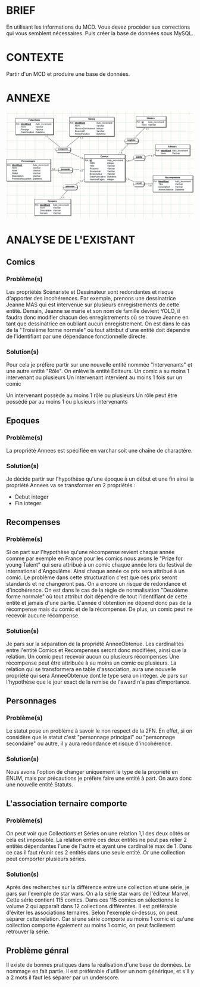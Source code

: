 # BRIEF 
En utilisant les informations du MCD. Vous devez procéder aux corrections qui vous semblent nécessaires. Puis créer la base de données sous MySQL.

# CONTEXTE
Partir d'un MCD et produire une base de données.

# ANNEXE

![mcd](./mcd.png)

# ANALYSE DE L'EXISTANT

## Comics

### Problème(s)
Les propriétés Scénariste et Dessinateur sont redondantes et risque d'apporter des incohérences. Par exemple, prenons une dessinatrice Jeanne MAS qui est intervenue sur plusieurs enregistrements de cette entité. Demain, Jeanne se marie et son nom de famille devient YOLO, il faudra donc modifier chacun des enregistrements où se trouve Jeanne en tant que dessinatrice en oubliant aucun enregistrement.
On est dans le cas de la "Troisième forme normale" où tout attribut d'une entité doit dépendre de l'identifiant par une dépendance fonctionnelle directe.

### Solution(s)

Pour cela je préfère partir sur une nouvelle entité nommée "Intervenants" et une autre entité "Rôle".
On enlève la entité Editeurs.
Un comic a au moins 1 intervenant ou plusieurs 
Un intervenant intervient au moins 1 fois sur un comic 

Un intervenant possède au moins 1 rôle ou plusieurs
Un rôle peut être possédé par au moins 1 ou plusieurs intervenants

## Epoques
### Problème(s)
La propriété Annees est spécifiée en varchar soit une chaîne de charactère.

### Solution(s)
Je décide partir sur l'hypothèse qu'une époque à un début et une fin ainsi la propriété Annees va se transformer en 2 propriétés :
- Debut integer
- Fin integer

## Recompenses

### Problème(s)
Si on part sur l'hypothèse qu'une récompense revient chaque année comme par exemple en France pour les comics nous avons le "Prize for young Talent" qui sera attribué à un comic chaque année lors du festival de international d'Angoulême. Ainsi chaque année ce prix sera attribué à un comic. Le problème dans cette structuration c'est que ces prix seront standards et ne changeront pas. On a encore un risque de redondance et d'incohérence. On est dans le cas de la règle de normalisation "Deuxième forme normale" où tout attribut doit dépendre de tout l'identifiant de cette entité et jamais d'une partie. L'année d'obtention ne dépend donc pas de la récompense mais du comic et de la récompense.
De plus, un comic peut ne recevoir aucune récompense.
### Solution(s)
Je pars sur la séparation de la propriété AnneeObtenue.
Les cardinalités entre l'entité Comics et Recompenses seront donc modifiées, ainsi que la relation.
Un comic peut recevoir aucun ou plusieurs récompenses
Une récompense peut être attribuée à au moins un comic ou plusieurs.
La relation qui se transformera en table d'association, aura une nouvelle propriété qui sera AnneeObtenue dont le type sera un integer. Je pars sur l'hypothèse que le jour exact de la remise de l'award n'a pas d'importance.

## Personnages

### Problème(s)
Le statut pose un problème à savoir le non respect de la 2FN. En effet, si on considère que le statut c'est "personnage principal" ou "personnage secondaire" ou autre, il y aura redondance et risque d'incohérence.

### Solution(s)
Nous avons l'option de changer uniquement le type de la propriété en ENUM, mais par précautions je préfère faire une entité à part. On aura donc une nouvelle entité Statuts.

## L'association ternaire comporte
### Problème(s)
On peut voir que Collections et Séries on une relation 1,1 des deux côtés or cela est impossible. La relation entre ces deux entités ne peut pas relier 2 entités dépendantes l'une de l'autre et ayant une cardinalité max de 1. Dans ce cas il faut réunir ces 2 entités dans une seule entité.
Or une collection peut comporter plusieurs séries.

### Solution(s)
Après des recherches sur la différence entre une collection et une série, je pars sur l'exemple de star wars.
On a la série star wars de l'éditeur Marvel. Cette série contient 115 comics. Dans ces 115 comics on sélectionne le volume 2 qui apparaît dans 12 collections différentes.
Il est préférable d'éviter les associations ternaires. Selon l'exemple ci-dessus, on peut séparer cette relation. Car si une série comporte au moins 1 comic et qu'une collection comporte également au moins 1 comic, on peut facilement retrouver la série.

## Problème génral
Il existe de bonnes pratiques dans la réalisation d'une base de données. Le nommage en fait partie. Il est préférable d'utiliser un nom générique, et s'il y a 2 mots il faut les séparer par un underscore.








